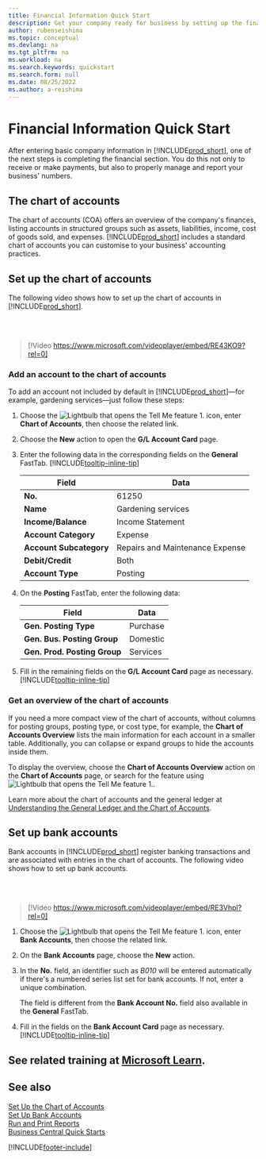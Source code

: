 ```yaml
---
title: Financial Information Quick Start
description: Get your company ready for business by setting up the financial information in Business Central.
author: rubenseishima
ms.topic: conceptual
ms.devlang: na
ms.tgt_pltfrm: na
ms.workload: na
ms.search.keywords: quickstart
ms.search.form: null
ms.date: 08/25/2022
ms.author: a-reishima
---
```


# <a name="financial-information-quick-start"></a>Financial Information Quick Start

After entering basic company information in [!INCLUDE[prod_short](includes/prod_short.md)], one of the next steps is completing the financial section. You do this not only to receive or make payments, but also to properly manage and report your business' numbers.

## <a name="the-chart-of-accounts"></a>The chart of accounts

The chart of accounts (COA) offers an overview of the company's finances, listing accounts in structured groups such as assets, liabilities, income, cost of goods sold, and expenses. [!INCLUDE[prod_short](includes/prod_short.md)] includes a standard chart of accounts you can customise to your business' accounting practices.

## <a name="set-up-the-chart-of-accounts"></a>Set up the chart of accounts

The following video shows how to set up the chart of accounts in [!INCLUDE[prod_short](includes/prod_short.md)].

<br /><br />

> [!Video https://www.microsoft.com/videoplayer/embed/RE43KO9?rel=0]

### <a name="add-an-account-to-the-chart-of-accounts"></a>Add an account to the chart of accounts

To add an account not included by default in [!INCLUDE[prod_short](includes/prod_short.md)]—for example, gardening services—just follow these steps:

1. Choose the ![Lightbulb that opens the Tell Me feature 1.](media/ui-search/search_small.png "Tell me what you want to do") icon, enter **Chart of Accounts**, then choose the related link.
2. Choose the **New** action to open the **G/L Account Card** page.
3. Enter the following data in the corresponding fields on the **General** FastTab. [!INCLUDE[tooltip-inline-tip](includes/tooltip-inline-tip_md.md)]

   | Field | Data |
   | --- | --- |
   | **No.** | 61250 |
   | **Name** | Gardening services |
   | **Income/Balance** | Income Statement |
   | **Account Category** | Expense |
   | **Account Subcategory** | Repairs and Maintenance Expense |
   | **Debit/Credit** | Both |
   | **Account Type** | Posting |

4. On the **Posting** FastTab, enter the following data:

   | Field | Data |
   | --- | --- |
   | **Gen. Posting Type** | Purchase |
   | **Gen. Bus. Posting Group** | Domestic |
   | **Gen. Prod. Posting Group** | Services |

5. Fill in the remaining fields on the **G/L Account Card** page as necessary. [!INCLUDE[tooltip-inline-tip](includes/tooltip-inline-tip_md.md)]

### <a name="get-an-overview-of-the-chart-of-accounts"></a>Get an overview of the chart of accounts

If you need a more compact view of the chart of accounts, without columns for posting groups, posting type, or cost type, for example, the **Chart of Accounts Overview** lists the main information for each account in a smaller table. Additionally, you can collapse or expand groups to hide the accounts inside them.

To display the overview, choose the **Chart of Accounts Overview** action on the **Chart of Accounts** page, or search for the feature using ![Lightbulb that opens the Tell Me feature 1.](media/ui-search/search_small.png "Tell me what you want to do").

Learn more about the chart of accounts and the general ledger at [Understanding the General Ledger and the Chart of Accounts](finance-general-ledger.md).

## <a name="set-up-bank-accounts"></a>Set up bank accounts

Bank accounts in [!INCLUDE[prod_short](includes/prod_short.md)] register banking transactions and are associated with entries in the chart of accounts. The following video shows how to set up bank accounts.

<br /><br />

> [!Video https://www.microsoft.com/videoplayer/embed/RE3Vhpl?rel=0]

1. Choose the ![Lightbulb that opens the Tell Me feature 1.](media/ui-search/search_small.png "Tell me what you want to do") icon, enter **Bank Accounts**, then choose the related link.
2. On the **Bank Accounts** page, choose the **New** action.
3. In the **No.** field, an identifier such as *B010* will be entered automatically if there's a numbered series list set for bank accounts. If not, enter a unique combination.

   The field is different from the **Bank Account No.** field also available in the **General** FastTab.
4. Fill in the fields on the **Bank Account Card** page as necessary. [!INCLUDE[tooltip-inline-tip](includes/tooltip-inline-tip_md.md)]

## <a name="see-related-training-at-microsoft-learn"></a>See related training at [Microsoft Learn](/learn/paths/set-up-financial-management-dynamics-365-business-central/).

## <a name="see-also"></a>See also

[Set Up the Chart of Accounts](finance-setup-chart-accounts.md)  
[Set Up Bank Accounts](bank-how-setup-bank-accounts.md)  
[Run and Print Reports](ui-work-report.md)  
[Business Central Quick Starts](quick-start-business-central.md)  

[!INCLUDE[footer-include](includes/footer-banner.md)]
